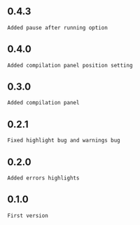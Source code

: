 ## 0.4.3
    Added pause after running option

## 0.4.0
    Added compilation panel position setting

## 0.3.0
    Added compilation panel

## 0.2.1
    Fixed highlight bug and warnings bug

## 0.2.0
    Added errors highlights

## 0.1.0
    First version
